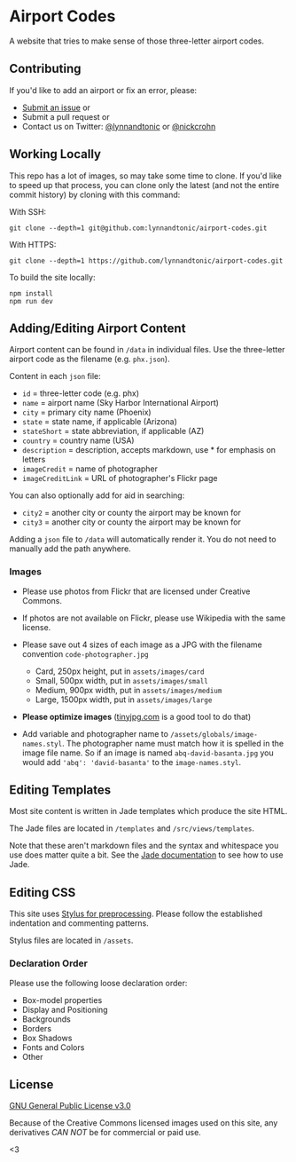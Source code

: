 # Airport Codes

A website that tries to make sense of those three-letter airport codes.

## Contributing

If you'd like to add an airport or fix an error, please:

- [Submit an issue](https://github.com/lynnandtonic/airport-codes/issues) or
- Submit a pull request or
- Contact us on Twitter: [@lynnandtonic](https://twitter.com/lynnandtonic) or [@nickcrohn](https://twitter.com/nickcrohn)

## Working Locally

This repo has a lot of images, so may take some time to clone. If you'd like to speed up that process, you can clone only the latest (and not the entire commit history) by cloning with this command:

With SSH:
```
git clone --depth=1 git@github.com:lynnandtonic/airport-codes.git
```

With HTTPS:
```
git clone --depth=1 https://github.com/lynnandtonic/airport-codes.git
```

To build the site locally:
```
npm install
npm run dev
```

## Adding/Editing Airport Content

Airport content can be found in `/data` in individual files. Use the three-letter airport code as the filename (e.g. `phx.json`).

Content in each `json` file:

- `id` = three-letter code (e.g. phx)
- `name` = airport name (Sky Harbor International Airport)
- `city` = primary city name (Phoenix)
- `state` = state name, if applicable (Arizona)
- `stateShort` = state abbreviation, if applicable (AZ)
- `country` = country name (USA)
- `description` = description, accepts markdown, use * for emphasis on letters
- `imageCredit` = name of photographer
- `imageCreditLink` = URL of photographer's Flickr page

You can also optionally add for aid in searching:

- `city2` = another city or county the airport may be known for
- `city3` = another city or county the airport may be known for

Adding a `json` file to `/data` will automatically render it. You do not need to manually add the path anywhere.

### Images

- Please use photos from Flickr that are licensed under Creative Commons.
- If photos are not available on Flickr, please use Wikipedia with the same license.
- Please save out 4 sizes of each image as a JPG with the filename convention `code-photographer.jpg`
  - Card, 250px height, put in `assets/images/card`
  - Small, 500px width, put in `assets/images/small`
  - Medium, 900px width, put in `assets/images/medium`
  - Large, 1500px width, put in `assets/images/large`
- **Please optimize images** ([tinyjpg.com](https://tinyjpg.com/) is a good tool to do that)

- Add variable and photographer name to `/assets/globals/image-names.styl`. The photographer name must match how it is spelled in the image file name. So if an image is named `abq-david-basanta.jpg` you would add `'abq': 'david-basanta'` to the `image-names.styl`.

## Editing Templates

Most site content is written in Jade templates which produce the site HTML.

The Jade files are located in `/templates` and `/src/views/templates`.

Note that these aren't markdown files and the syntax and whitespace you use does matter quite a bit. See the [Jade documentation](http://jade-lang.com) to see how to use Jade.

## Editing CSS

This site uses [Stylus for preprocessing](http://learnboost.github.io/stylus/). Please follow the established indentation and commenting patterns.

Stylus files are located in `/assets`.

### Declaration Order

Please use the following loose declaration order:

* Box-model properties
* Display and Positioning
* Backgrounds
* Borders
* Box Shadows
* Fonts and Colors
* Other

## License

[GNU General Public License v3.0](http://choosealicense.com/licenses/gpl-3.0/)

Because of the Creative Commons licensed images used on this site, any derivatives _CAN NOT_ be for commercial or paid use.

<3
